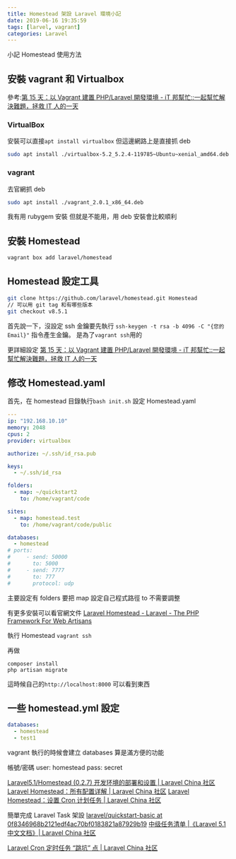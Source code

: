 ```yaml
---
title: Homestead 架設 Laravel 環境小記
date: 2019-06-16 19:35:59
tags: [larvel, vagrant]
categories: Laravel
---
```


小記 Homestead 使用方法

<!--more-->

## 安裝 vagrant 和 Virtualbox

參考:[第 15 天：以 Vagrant 建置 PHP/Laravel 開發環境 - iT 邦幫忙::一起幫忙解決難題，拯救 IT 人的一天](https://ithelp.ithome.com.tw/articles/10193858)

### VirtualBox

安裝可以直接`apt install virtualbox`
但這邊網路上是直接抓 deb

```bash
sudo apt install ./virtualbox-5.2_5.2.4-119785~Ubuntu~xenial_amd64.deb
```

### vagrant

去官網抓 deb

```bash
sudo apt install ./vagrant_2.0.1_x86_64.deb
```

我有用 rubygem 安裝
但就是不能用，用 deb 安裝會比較順利

## 安裝 Homestead

```bash
vagrant box add laravel/homestead
```

## Homestead 設定工具

```bash
git clone https://github.com/laravel/homestead.git Homestead
// 可以用 git tag 和有哪些版本
git checkout v8.5.1
```

首先說一下，沒設定 ssh 金鑰要先執行
`ssh-keygen -t rsa -b 4096 -C "{您的 Email}"` 指令產生金鑰。
是為了`vagrant ssh`用的

更詳細設定
[第 15 天：以 Vagrant 建置 PHP/Laravel 開發環境 - iT 邦幫忙::一起幫忙解決難題，拯救 IT 人的一天](https://ithelp.ithome.com.tw/articles/10193858)

## 修改 Homestead.yaml

首先，在 homestead 目錄執行`bash init.sh`
設定 Homestead.yaml

```yaml
---
ip: "192.168.10.10"
memory: 2048
cpus: 2
provider: virtualbox

authorize: ~/.ssh/id_rsa.pub

keys:
  - ~/.ssh/id_rsa

folders:
  - map: ~/quickstart2
    to: /home/vagrant/code

sites:
  - map: homestead.test
    to: /home/vagrant/code/public

databases:
  - homestead
# ports:
#     - send: 50000
#       to: 5000
#     - send: 7777
#       to: 777
#       protocol: udp
```

主要設定有 folders
要把 map 設定自己程式路徑
to 不需要調整

有更多安裝可以看官網文件
[Laravel Homestead - Laravel - The PHP Framework For Web Artisans](https://laravel.com/docs/5.8/homestead#installing-elasticsearch)

執行 Homestead
`vagrant ssh`

再做

```
composer install
php artisan migrate
```

這時候自己的`http://localhost:8000`
可以看到東西

## 一些 homestead.yml 設定

```yml
databases:
  - homestead
  - test1
```

vagrant 執行的時候會建立 databases
算是滿方便的功能

帳號/密碼
user: homestead
pass: secret

[Laravel5.1/Homestead (0.2.7) 开发环境的部署和设置 | Laravel China 社区](https://learnku.com/laravel/t/1245/laravel51homestead-027-development-environment-deployment-and-settings)
[Laravel Homestead：所有配置详解 | Laravel China 社区](https://learnku.com/laravel/wikis/25530)
[Laravel Homestead：设置 Cron 计划任务 | Laravel China 社区](https://learnku.com/laravel/wikis/25541)

簡單完成 Laravel Task 架設
[laravel/quickstart-basic at 0f8346968b2121edf4ac70bf0183821a87929b19](https://github.com/laravel/quickstart-basic/tree/0f8346968b2121edf4ac70bf0183821a87929b19)
[中级任务清单 |《Laravel 5.1 中文文档》| Laravel China 社区](https://learnku.com/docs/laravel/5.1/quickstart-intermediate/1049)

[Laravel Cron 定时任务 “跳坑” 点 | Laravel China 社区](https://learnku.com/articles/18697)
